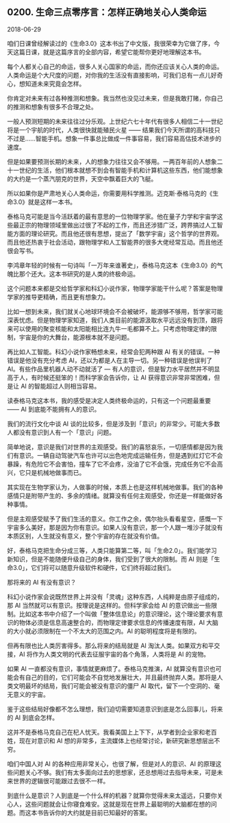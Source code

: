 ## 0200. 生命三点零序言：怎样正确地关心人类命运

2018-06-29

咱们日课曾经解读过的《生命3.0》这本书出了中文版，我很荣幸为它做了序，今天这篇日课，就是这篇序言的全部内容，希望它能帮你更好地理解这本书。

每个人都关心自己的命运，很多人关心国家的命运，而你还应该关心人类的命运。人类命运是个大尺度的问题，对你我的生活没有直接影响，可我们总有一点儿好奇心，想知道未来究竟会怎样。

你肯定对未来有过各种推测和想象。我当然也没见过未来，但是我敢打赌，你自己的推测和想象有很多不合理之处。

一般人预测短期的未来往往过分乐观。上世纪六七十年代有很多人相信二十一世纪将是一个宇航的时代，人类很快就能殖民火星 —— 结果我们今天所谓的高科技只不过是……智能手机。想象一件事总比做成一件事容易，我们容易高估技术进步的速度。

但是如果要预测长期的未来，人的想象力往往又会不够用。一两百年前的人想象二十一世纪的生活，他们根本就想不到会有智能手机和计算机这些东西，他们能想象的大约是一个蒸汽朋克的世界，天空中飘着巨大的飞艇。

所以如果你是严肃地关心人类命运，你需要用科学推测。迈克斯·泰格马克的《生命3.0》就是这样一本书。

泰格马克可能是当今活跃着的最有意思的一位物理学家。他在量子力学和宇宙学这些最正宗的物理领域里做出过很了不起的工作，而且还涉猎广泛，跨界搞过人工智能方面的理论研究。而且他还很有思想，提出了「数学宇宙」这个哲学的世界观。而且他还热衷于社会活动，跟物理学和人工智能界的很多大佬经常互动。而且他还很会写书。

李鸿章年轻的时候有一句诗叫「一万年来谁著史」，泰格马克这本《生命3.0》的气魄比那个还大。这本书研究的是人类的终极命运。

这个问题本来都是交给哲学家和科幻小说作家，物理学家能干什么呢？答案是物理学家的推导更精确，而且更有想象力。

比如一想到未来，我们就关心地球环境会不会被破坏，能源够不够用，哲学家可能深表忧虑。但是物理学家知道，我们人类目前的能源汲取水平远远没有到顶，跟将来可以使用的聚变核能和太阳能相比连九牛一毛都算不上。只考虑物理定律的限制，宇宙是你的大舞台，能源根本就不是问题。

再比如人工智能。科幻小说作家畅想未来，经常会犯两种跟 AI 有关的错误。一种错误是他没有充分考虑 AI，还以为都是人在主导一切。另一种错误是他误判了 AI。有些作品里机器人动不动就活了 — 有人的意识，但是智力水平居然并不明显高于人，有时候还挺笨的！而科学家会告诉你，让 AI 获得意识非常非常困难，但是让 AI 的智能超过人则相当容易。

读泰格马克这本书，我的感受是决定人类终极命运的，只有这一个问题最重要 —— AI 到底能不能拥有人的意识。

我们的流行文化中谈 AI 谈的比较多，但是涉及到「意识」的非常少。可能大多数人都没有意识到人有一个「意识」问题。

简单地说，意识是我们对世界的主观感受。我们的喜怒哀乐，一切感情都是因为我们有意识。一辆自动驾驶汽车也许可以出色地完成运输任务，但是遇到红灯它不会暴躁，有危险它不会害怕，撞车了它不会疼，没油了它不会饿，完成任务它不会高兴，它只是机械地做事而已。

其实现在生物学家认为，人做事的时候，本质上也是这样机械地做事。我们的各种感情只是附带产生的、多余的情绪。就算没有任何主观感受，你还是一样能做好各种事情。

但是主观感受赋予了我们生活的意义。你工作之余，偶尔抬头看看星空，感慨一下宇宙多么美好，那是因为你有意识。如果人没有意识，那一个人跟一堆沙子就没有本质区别，人生就没有意义，整个宇宙的存在就没有价值。

好，泰格马克把生命分成三等，人类只能算第二等，叫「生命2.0」。我们能学习新知识，但是不能随便升级自己的身体，我们受到了很大的限制。而 AI 则是「生命3.0」，它们将可以随意升级软件和硬件，它们终将超过我们。

那将来的 AI 有没有意识？

科幻小说作家会说既然世界上并没有「灵魂」这种东西，人纯粹是由原子组成的，那 AI 当然就可以有意识。按理说是这样的。但科学家会给 AI 的意识做出一些限制。比如这本书中介绍了一个叫做「整体信息论」的意识理论，这个理论要求有意识的物体必须是信息高速整合的，而物理定律要求信息的传播速度有限，AI 大脑的大小就必须限制在一个不太大的范围之内。AI 的聪明程度将是有限的。

但再有限也比人类厉害得多。那么将来的结局就是 AI 淘汰人类。如果双方和平交接，AI 将作为人类文明的代表去征服宇宙的各个角落，人类将是 AI 的宠物。

如果 AI 一直都没有意识，事情就更麻烦了。泰格马克推演，AI 就算没有意识也可能会有自己的目的，它们可能会不自觉地发展壮大，并且最终抛弃人类。那将是人类文明最坏的结局，我们可能会被没有意识的僵尸 AI 取代，留下一个空洞的、毫无意义的宇宙。

鉴于这些结局好像都不怎么理想，我们迫切需要知道意识到底是怎么回事儿，将来的 AI 到底会怎样。

这并不是泰格马克自己在杞人忧天。我看美国上上下下，从学者到企业家和老百姓，现在对意识和 AI 想的非常多，主流媒体上也经常讨论，新研究新思想层出不穷。

咱们中国人对 AI 的各种应用非常关心，也很了解，但是对人的意识、AI 的原理这些问题关心不够。我们有太多面向过去的思想家，还总想用过去指导未来，可是未来世界的逻辑很可能跟过去很不一样。

到底什么是意识？人到底是一个什么样的机器？就算你觉得未来太遥远，只要你关心人，这些问题就会让你寝食难安。这就是现在世界上最聪明的大脑都在想的问题。而这本书告诉你的大约就是目前已知最好的答案。